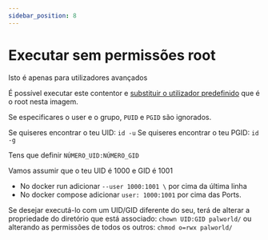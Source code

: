 ```yaml
---
sidebar_position: 8
---
```


# Executar sem permissões root

Isto é apenas para utilizadores avançados

É possível executar este contentor e
[substituir o utilizador predefinido](https://docs.docker.com/engine/reference/run/#user) que é o root nesta imagem.

Se especificares o user e o grupo, `PUID` e `PGID` são ignorados.

Se quiseres encontrar o teu UID: `id -u`
Se quiseres encontrar o teu PGID: `id -g`

Tens que definir `NÚMERO_UID:NÚMERO_GID`

Vamos assumir que o teu UID é 1000 e GID é 1001

- No docker run adicionar `--user 1000:1001 \` por cima da última linha
- No docker compose adicionar `user: 1000:1001` por cima das Ports.

Se desejar executá-lo com um UID/GID diferente do seu, terá de alterar a propriedade do diretório que
está associado: `chown UID:GID palworld/`
ou alterando as permissões de todos os outros: `chmod o=rwx palworld/`
